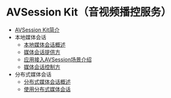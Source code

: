 # AVSession Kit（音视频播控服务）

- [AVSession Kit简介](avsession-overview.md)
- 本地媒体会话
  - [本地媒体会话概述](local-avsession-overview.md)
  - [媒体会话提供方](using-avsession-developer.md)
  - [应用接入AVSession场景介绍](avsession-access-scene.md)
  - [媒体会话控制方](using-avsession-controller.md)
- 分布式媒体会话
  - [分布式媒体会话概述](distributed-avsession-overview.md)
  - [使用分布式媒体会话](using-distributed-avsession.md)
